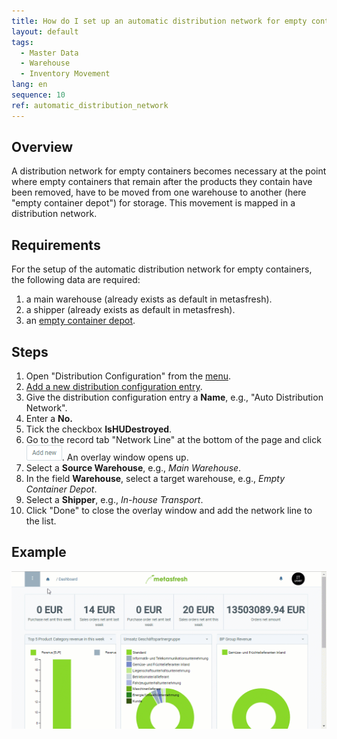 ```yaml
---
title: How do I set up an automatic distribution network for empty containers?
layout: default
tags:
  - Master Data
  - Warehouse
  - Inventory Movement
lang: en
sequence: 10
ref: automatic_distribution_network
---
```


## Overview
A distribution network for empty containers becomes necessary at the point where empty containers that remain after the products they contain have been removed, have to be moved from one warehouse to another (here "empty container depot") for storage. This movement is mapped in a distribution network.

## Requirements
For the setup of the automatic distribution network for empty containers, the following data are required:

1. a main warehouse (already exists as default in metasfresh).
1. a shipper (already exists as default in metasfresh).
1. an [empty container depot](Add_empty_container_depot).

## Steps
1. Open "Distribution Configuration" from the [menu](Menu).
1. [Add a new distribution configuration entry](New_Record_Window).
1. Give the distribution configuration entry a **Name**, e.g., "Auto Distribution Network".
1. Enter a **No.**
1. Tick the checkbox **IsHUDestroyed**.
1. Go to the record tab "Network Line" at the bottom of the page and click !["Add new"](assets/Add_New_Button.png). An overlay window opens up.
1. Select a **Source Warehouse**, e.g., *Main Warehouse*.
1. In the field **Warehouse**, select a target warehouse, e.g., *Empty Container Depot*.
1. Select a **Shipper**, e.g., *In-house Transport*.
1. Click "Done" to close the overlay window and add the network line to the list.

## Example
![](assets/Automatic_distribution_network.gif)
